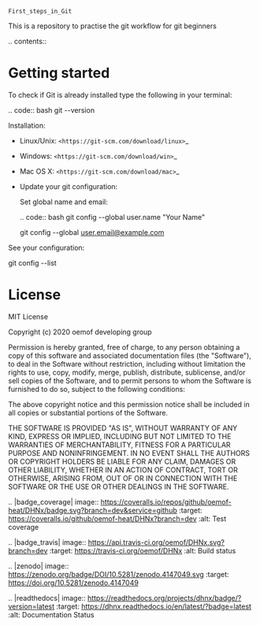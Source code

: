 ~~~~~~~~~~~~~~~~~~
First_steps_in_Git
~~~~~~~~~~~~~~~~~~

This is a repository to practise the git workflow for git beginners

.. contents::


Getting started
===============

To check if Git is already installed type the following in your terminal:

.. code:: bash
    git --version



Installation:

* Linux/Unix: `<https://git-scm.com/download/linux>`_

* Windows: `<https://git-scm.com/download/win>`_

* Mac OS X: `<https://git-scm.com/download/mac>`_



* Update your git configuration:

  Set global name and email:

  .. code:: bash
  	git config --global user.name "Your Name"

  	git config --global user.email@example.com


See your configuration:

git config --list


License
=======

MIT License

Copyright (c) 2020 oemof developing group

Permission is hereby granted, free of charge, to any person obtaining a copy
of this software and associated documentation files (the "Software"), to deal
in the Software without restriction, including without limitation the rights
to use, copy, modify, merge, publish, distribute, sublicense, and/or sell
copies of the Software, and to permit persons to whom the Software is
furnished to do so, subject to the following conditions:

The above copyright notice and this permission notice shall be included in all
copies or substantial portions of the Software.

THE SOFTWARE IS PROVIDED "AS IS", WITHOUT WARRANTY OF ANY KIND, EXPRESS OR
IMPLIED, INCLUDING BUT NOT LIMITED TO THE WARRANTIES OF MERCHANTABILITY,
FITNESS FOR A PARTICULAR PURPOSE AND NONINFRINGEMENT. IN NO EVENT SHALL THE
AUTHORS OR COPYRIGHT HOLDERS BE LIABLE FOR ANY CLAIM, DAMAGES OR OTHER
LIABILITY, WHETHER IN AN ACTION OF CONTRACT, TORT OR OTHERWISE, ARISING FROM,
OUT OF OR IN CONNECTION WITH THE SOFTWARE OR THE USE OR OTHER DEALINGS IN THE
SOFTWARE.


.. |badge_coverage| image:: https://coveralls.io/repos/github/oemof-heat/DHNx/badge.svg?branch=dev&service=github
    :target: https://coveralls.io/github/oemof-heat/DHNx?branch=dev
    :alt: Test coverage

.. |badge_travis| image:: https://api.travis-ci.org/oemof/DHNx.svg?branch=dev
    :target: https://travis-ci.org/oemof/DHNx
    :alt: Build status

.. |zenodo| image:: https://zenodo.org/badge/DOI/10.5281/zenodo.4147049.svg
   :target: https://doi.org/10.5281/zenodo.4147049

.. |readthedocs| image:: https://readthedocs.org/projects/dhnx/badge/?version=latest
    :target: https://dhnx.readthedocs.io/en/latest/?badge=latest
    :alt: Documentation Status